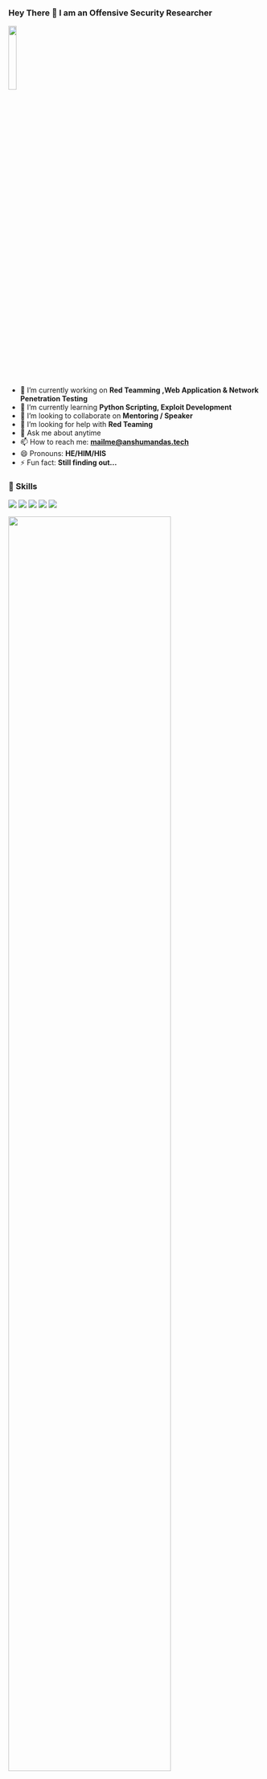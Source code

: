 

<!--
**0x48iffy/0x48iffy** is a ✨ _special_ ✨ repository because its `README.md` (this file) appears on your GitHub profile.

Here are some ideas to get you started:
-->
### Hey There :wave: I am an Offensive Security Researcher
<img src="https://avatars1.githubusercontent.com/u/49448018?s=460&u=59bf8269b8e0a578949e5b45c39d45d95ad5d35f&v=4" width="18%"/>

- 🔭 I’m currently working on **Red Teamming ,Web Application & Network Penetration Testing**
- 🌱 I’m currently learning **Python Scripting, Exploit Development**
- 👯 I’m looking to collaborate on **Mentoring / Speaker**
- 🤔 I’m looking for help with **Red Teaming**
- 💬 Ask me about anytime
- 📫 How to reach me: **mailme@anshumandas.tech**
- 😄 Pronouns: **HE/HIM/HIS**
- ⚡ Fun fact: **Still finding out...**

### 📌 Skills
<img src="https://img.shields.io/badge/-Linux-blue.svg"> <img src="https://img.shields.io/badge/-Python-success.svg"> <img src="https://img.shields.io/badge/-EthicalHacking-informational.svg"> <img src="https://img.shields.io/badge/-WebApps Pentesting-red.svg"> <img src="https://img.shields.io/badge/-Bash-success.svg">

<img src="https://github-readme-stats.vercel.app/api?username=0x48iffy&&show_icons=true&title_color=08fdd8&icon_color=bb2acf&text_color=ffffff&bg_color=0a192f" width="80%"/>

**Follow me on** : <img src="https://img.shields.io/twitter/follow/0x48iffy?label=Follow&style=social">
